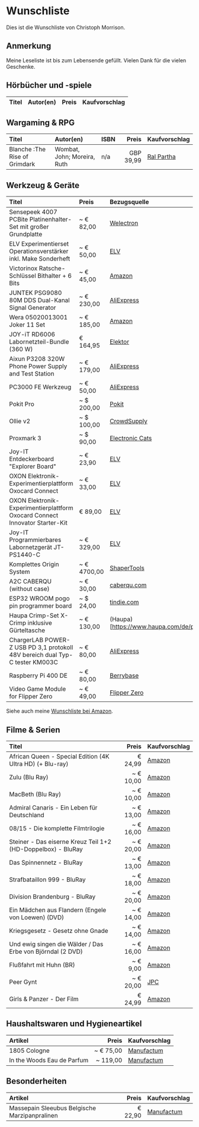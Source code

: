 # Wunschliste
Dies ist die Wunschliste von Christoph Morrison.

## Anmerkung
Meine Leseliste ist bis zum Lebensende gefüllt. Vielen Dank für die vielen Geschenke.

## Hörbücher und -spiele
| Titel                            | Autor(en)        |  Preis  | Kaufvorschlag                                                        |
|:---------------------------------|:-----------------|:-------:|:---------------------------------------------------------------------|

## Wargaming & RPG
| Titel                         | Autor(en)                   | ISBN |     Preis | Kaufvorschlag                                                                                                                                                 |
|:------------------------------|:----------------------------|:-----|----------:|:--------------------------------------------------------------------------------------------------------------------------------------------------------------|
| Blanche :The Rise of Grimdark | Wombat, John; Moreira, Ruth | n/a  | GBP 39,99 | [Ral Partha](https://www.ralparthaeurope.co.uk/shop/wombat-wargames-c-251/john-blanche-c-251_270/blanche-the-rise-of-grimdark-unlimited-preorder-p-4841.html) |


## Werkzeug &amp; Geräte
| Titel                                                                                     | Preis       | Bezugsquelle                                                                                                                                                      |
|:------------------------------------------------------------------------------------------|:------------|:------------------------------------------------------------------------------------------------------------------------------------------------------------------|
| Sensepeek 4007 PCBite Platinenhalter-Set mit großer Grundplatte                           | ~ € 82,00   | [Welectron](https://www.welectron.com/Sensepeek-4007-PCBite-Platinenhalter-Set-mit-grosser-Grundplatte)                                                           |
| ELV Experimentierset Operationsverstärker inkl. Make Sonderheft                           | ~ € 50,00   | [ELV](https://de.elv.com/elv-experimentierset-operationsverstaerker-inkl-make-sonderheft-253005?fs=2091775902&c=1024)                                             |
| Victorinox Ratsche-Schlüssel Bithalter + 6 Bits                                           | ~ € 45,00   | [Amazon](https://www.amazon.de/dp/B000MLUB5G/)                                                                                                                    |
| JUNTEK PSG9080 80M DDS Dual-Kanal  Signal Generator                                       | ~ € 230,00  | [AliExpress](https://de.aliexpress.com/item/1005001848334222.html)                                                                                                |
| Wera 05020013001 Joker 11 Set                                                             | ~ € 185,00  | [Amazon](https://www.amazon.de/dp/B00BT0AYG0/)                                                                                                                    |
| JOY-iT RD6006 Labornetzteil-Bundle (360 W)                                                | € 164,95    | [Elektor](https://www.elektor.de/tools/test-measurement/power-supplies/joy-it-rd6006-dc-power-supply-bundle-360-w?utm_source=MagazineSite&utm_medium=ProductLink) |
| Aixun P3208 320W Phone Power Supply and Test Station                                      | ~ € 179,00  | [AliExpress](https://de.aliexpress.com/item/1005005486135211.html)                                                                                                |
| PC3000 FE Werkzeug                                                                        | ~ € 50,00   | [AliExpress](https://de.aliexpress.com/item/1005003170484456.html)                                                                                                |
| Pokit Pro                                                                                 | ~ $ 200,00  | [Pokit](https://shop.pokitmeter.com/products/pokit-pro)                                                                                                           |
| Ollie v2                                                                                  | ~ $ 100,00  | [CrowdSupply](https://www.crowdsupply.com/meatpi-electronics/ollie-v2#products)                                                                                   |
| Proxmark 3                                                                                | ~ $ 90,00   | [Electronic Cats](https://electroniccats.com/store/proxmark/)                                                                                                     |
| Joy-IT Entdeckerboard "Explorer Board"                                                    | ~ € 23,90   | [ELV](https://de.elv.com/joy-it-entdeckerboard-explorer-board-253681?fs=3627121981&c=785)                                                                         |
| OXON Elektronik-Experimentierplattform Oxocard Connect                                    | ~ € 33,00   | [ELV](https://de.elv.com/oxon-elektronik-experimentierplattform-oxocard-connect-253844?fs=2883669783&c=785)                                                       |
| OXON Elektronik-Experimentierplattform Oxocard Connect Innovator Starter-Kit              | € 89,00     | [ELV](https://de.elv.com/oxon-elektronik-experimentierplattform-oxocard-connect-innovator-starter-kit-253843)                                                     |
| Joy-IT Programmierbares Labornetzgerät JT-PS1440-C                                        | ~ € 329,00  | [ELV](https://de.elv.com/joy-it-programmierbares-labornetzgeraet-jt-ps1440-c-253737?fs=648063823&c=785)                                                           |
| Komplettes Origin System                                                                  | ~ € 4700,00 | [ShaperTools](https://www.shapertools.com/de-de/store/package/origin-packages)                                                                                    |
| A2C CABERQU (without case)                                                                | ~ € 30,00   | [caberqu.com](https://caberqu.com/home/29-40-a2c-caberqu-746052578820.html#/26-case-without_case)                                                                 |
| ESP32 WROOM pogo pin programmer board                                                     | ~ $ 24,00   | [tindie.com](https://www.tindie.com/products/petl/esp32-wroom-pogo-pin-programmer-board/)                                                                         |
| Haupa Crimp-Set X-Crimp inklusive Gürteltasche                                            | ~ € 130,00  | (Haupa)[https://www.haupa.com/de/produkte/produktdetails/page/2616/product/211692/]                                                                               |
| ChargerLAB POWER-Z USB PD 3,1 protokoll 48V bereich dual Typ-C tester KM003C              | ~ € 80,00   | [AliExpress](https://de.aliexpress.com/item/1005003762968353.html)                                                                                                |
| Raspberry Pi 400 DE                                                                       | ~ € 80,00   | [Berrybase](https://www.berrybase.de/raspberry-pi-400-de)                                                                                                         |
| Video Game Module for Flipper Zero                                                        | ~ € 49,00   | [Flipper Zero](https://shop.flipperzero.one/products/video-game-module-for-flipper-zero)                                                                          |


Siehe auch meine [Wunschliste bei Amazon](https://www.amazon.de/hz/wishlist/ls/IOE8AWT2OXWS).

## Filme & Serien
| Titel                                                           |     Preis | Kaufvorschlag                                                                     |
|:----------------------------------------------------------------|----------:|:----------------------------------------------------------------------------------|
| African Queen - Special Edition (4K Ultra HD) (+ Blu-ray)       |   € 24,99 | [Amazon](https://www.amazon.de/African-Queen-Special-Ultra-Blu-ray/dp/B0BG76Y655) |
| Zulu (Blu Ray)                                                  | ~ € 10,00 | [Amazon](https://www.amazon.de/gp/product/B00PXJI1O0/)                            | 
| MacBeth (Blu Ray)                                               | ~ € 10,00 | [Amazon](https://www.amazon.de/gp/product/B019K0O56K/)                            | 
| Admiral Canaris - Ein Leben für Deutschland                     | ~ € 13,00 | [Amazon](https://www.amazon.de/dp/B07BZ5F6YC/)                                    |
| 08/15 - Die komplette Filmtrilogie                              | ~ € 16,00 | [Amazon](https://www.amazon.de/dp/B01M2Z2PUC/)                                    |
| Steiner - Das eiserne Kreuz Teil 1+2 (HD-Doppelbox) - BluRay    | ~ € 20,00 | [Amazon](https://www.amazon.de/dp/B01MZGXXJX/)                                    |
| Das Spinnennetz - BluRay                                        | ~ € 13,00 | [Amazon](https://www.amazon.de/dp/B00IK6XLNE/)                                    |
| Strafbataillon 999 - BluRay                                     | ~ € 18,00 | [Amazon](https://www.amazon.de/dp/B08SGDZFK6/)                                    |
| Division Brandenburg - BluRay                                   | ~ € 20,00 | [Amazon](https://www.amazon.de/dp/B08SGLZ89S/)                                    |
| Ein Mädchen aus Flandern (Engele von Loewen) (DVD)              | ~ € 14,00 | [Amazon](https://www.amazon.de/dp/B00G9JOWP0/)                                    |
| Kriegsgesetz - Gesetz ohne Gnade                                | ~ € 14,00 | [Amazon](https://www.amazon.de/dp/B00G9JOWNW/)                                    |
| Und ewig singen die Wälder / Das Erbe von Björndal (2 DVD)      | ~ € 16,00 | [Amazon](https://www.amazon.de/dp/B07VFQMHLK)                                     |
| Flußfahrt mit Huhn (BR)                                         |  ~ € 9,00 | [Amazon](https://www.amazon.de/dp/B00HVP4V5M)                                     |
| Peer Gynt                                                       | ~ € 20,00 | [JPC](https://www.jpc.de/jpcng/movie/detail/-/art/Peer-Gynt/hnum/6123270)         |
| Girls & Panzer - Der Film                                       |   € 24,99 | [Amazon](https://www.amazon.de/dp/B01NBVMCFI/)      |


## Haushaltswaren und Hygieneartikel
| Artikel                                 |     Preis | Kaufvorschlag                                                                           |
|:----------------------------------------|----------:|:----------------------------------------------------------------------------------------|
| 1805 Cologne                            | ~ € 75,00 | [Manufactum](https://www.manufactum.de/1805-cologne-a207731/)                           |
| In the Woods Eau de Parfum|  ~ 119,00 | [Manufactum](https://www.manufactum.de/the-woods-eau-de-parfum-a22041/) |

## Besonderheiten
| Artikel                                       |   Preis | Kaufvorschlag                                                               |
|:----------------------------------------------|--------:|:----------------------------------------------------------------------------|
| Massepain Sleeubus Belgische Marzipanpralinen | € 22,90 | [Manufactum](https://www.manufactum.de/belgische-marzipanpralinen-a211624/) |